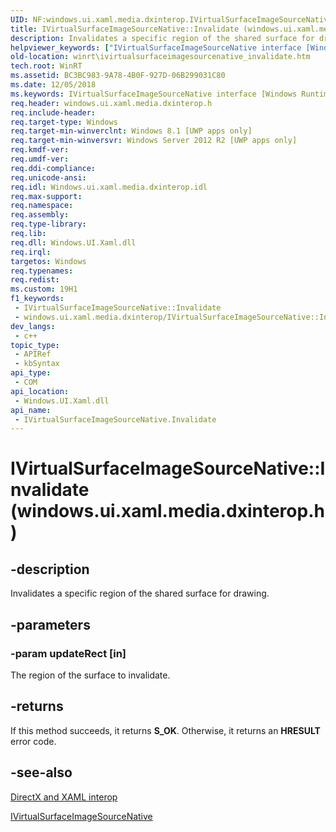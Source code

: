 ```yaml
---
UID: NF:windows.ui.xaml.media.dxinterop.IVirtualSurfaceImageSourceNative.Invalidate
title: IVirtualSurfaceImageSourceNative::Invalidate (windows.ui.xaml.media.dxinterop.h)
description: Invalidates a specific region of the shared surface for drawing.
helpviewer_keywords: ["IVirtualSurfaceImageSourceNative interface [Windows Runtime]","Invalidate method","IVirtualSurfaceImageSourceNative.Invalidate","IVirtualSurfaceImageSourceNative.xaml","IVirtualSurfaceImageSourceNative::Invalidate","IVirtualSurfaceImageSourceNative::xaml","Invalidate","Invalidate method [Windows Runtime]","Invalidate method [Windows Runtime]","IVirtualSurfaceImageSourceNative interface","windows/IVirtualSurfaceImageSourceNative::Invalidate","winrt.ivirtualsurfaceimagesourcenative_invalidate"]
old-location: winrt\ivirtualsurfaceimagesourcenative_invalidate.htm
tech.root: WinRT
ms.assetid: BC3BC983-9A78-4B0F-927D-06B299031C80
ms.date: 12/05/2018
ms.keywords: IVirtualSurfaceImageSourceNative interface [Windows Runtime],Invalidate method, IVirtualSurfaceImageSourceNative.Invalidate, IVirtualSurfaceImageSourceNative.xaml, IVirtualSurfaceImageSourceNative::Invalidate, IVirtualSurfaceImageSourceNative::xaml, Invalidate, Invalidate method [Windows Runtime], Invalidate method [Windows Runtime],IVirtualSurfaceImageSourceNative interface, windows/IVirtualSurfaceImageSourceNative::Invalidate, winrt.ivirtualsurfaceimagesourcenative_invalidate
req.header: windows.ui.xaml.media.dxinterop.h
req.include-header: 
req.target-type: Windows
req.target-min-winverclnt: Windows 8.1 [UWP apps only]
req.target-min-winversvr: Windows Server 2012 R2 [UWP apps only]
req.kmdf-ver: 
req.umdf-ver: 
req.ddi-compliance: 
req.unicode-ansi: 
req.idl: Windows.ui.xaml.media.dxinterop.idl
req.max-support: 
req.namespace: 
req.assembly: 
req.type-library: 
req.lib: 
req.dll: Windows.UI.Xaml.dll
req.irql: 
targetos: Windows
req.typenames: 
req.redist: 
ms.custom: 19H1
f1_keywords:
 - IVirtualSurfaceImageSourceNative::Invalidate
 - windows.ui.xaml.media.dxinterop/IVirtualSurfaceImageSourceNative::Invalidate
dev_langs:
 - c++
topic_type:
 - APIRef
 - kbSyntax
api_type:
 - COM
api_location:
 - Windows.UI.Xaml.dll
api_name:
 - IVirtualSurfaceImageSourceNative.Invalidate
---
```


# IVirtualSurfaceImageSourceNative::Invalidate (windows.ui.xaml.media.dxinterop.h)


## -description

Invalidates a specific region of the shared surface for drawing.

## -parameters

### -param updateRect [in]

The region of the surface to invalidate.

## -returns

If this method succeeds, it returns <b xmlns:loc="http://microsoft.com/wdcml/l10n">S_OK</b>. Otherwise, it returns an <b xmlns:loc="http://microsoft.com/wdcml/l10n">HRESULT</b> error code.

## -see-also

<a href="/previous-versions/windows/apps/hh825871(v=win.10)">DirectX and XAML interop</a>



<a href="/windows/desktop/api/windows.ui.xaml.media.dxinterop/nn-windows-ui-xaml-media-dxinterop-ivirtualsurfaceimagesourcenative">IVirtualSurfaceImageSourceNative</a>
